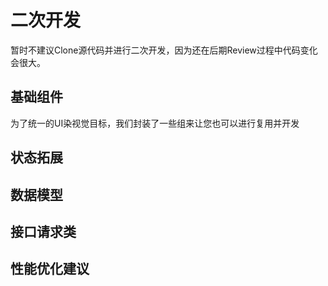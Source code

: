 # 二次开发
暂时不建议Clone源代码并进行二次开发，因为还在后期Review过程中代码变化会很大。

## 基础组件
为了统一的UI染视觉目标，我们封装了一些组来让您也可以进行复用并开发

## 状态拓展

## 数据模型

## 接口请求类

## 性能优化建议